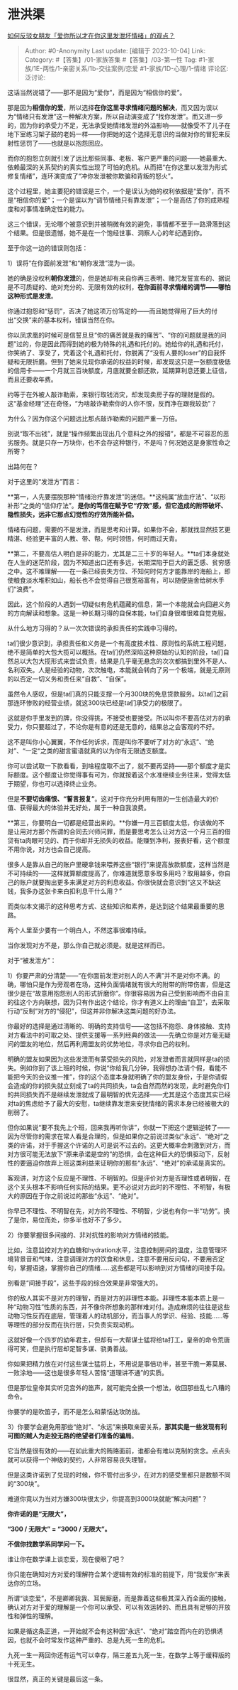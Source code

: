 # 泄洪渠
[如何反驳女朋友「爱你所以才在你这里发泄坏情绪」的观点？](https://www.zhihu.com/question/613990993/answer/3234777088)

> Author: #0-Anonymity
> Last update: [编辑于 2023-10-04]
> Link:
> Category: #【答集】/01-家族答集 #【答集】/03-第一性 
> Tag: #1-家族/1E-两性/1-亲密关系/1b-交往案例/恋爱 #1-家族/1D-心理/1-情绪 
> 评论区:
> 泛讨论:

这话当然说错了——那不是因为“爱你”，而是因为“相信你的爱”。

那是因为**相信你的爱**，所以选择**在你这里寻求情绪问题的解决**，而又因为误以为“情绪只有发泄”这一种解决方案，所以自动演变成了“找你发泄”。而又进一步的，因为你的承受力不足，无法承受她情绪发泄的外溢影响——就像受不了儿子在地下室练习架子鼓的老妈一样——你把她的这个选择无意识的当做对你的冒犯来反射性惩罚了——也就是以抱怨回应。

而你的抱怨立刻就引发了远比那些同事、老板、客户更严重的问题——她最重大、依赖最深的关系契约的真实性出现了可怕的危机。从而把“在你这里以发泄为形式修复情绪”，连环演变成了“冲你发泄被你欺骗和背叛的怒火”。

这个过程里，她主要犯的错误是三个，一个是误认为她的权利依据是“爱你”，而不是“相信你的爱”；一个是误以为“调节情绪只有靠发泄”；一个是高估了你的成熟程度和对事情准确定性的能力。

这三个错误，无论哪个被意识到并被稍微有效的避免，事情都不至于一路滑落到这个结果。但是很遗憾，她不是在一个饱经世事、洞察人心的年纪遇到你。

至于你这一边的错误则包括：

1）误将“在你面前发泄”和“朝你发泄”混为一谈。

她的确是没权利**朝你发泄**的，但是她却有来自你再三表明、赌咒发誓宣布的、据说是不可质疑的、绝对充分的、无限有效的权利，**在你面前寻求情绪的调节——哪怕这种形式是发泄**。

你通过抱怨和“惩罚”，否决了她这项万份笃定的——而且她觉得用了巨大的付出“交换”来的基本权利，错误当然在你。

你以凤求凰的时候可是信誓旦旦“你的痛苦就是我的痛苦”、“你的问题就是我的问题”过的，你是因此而得到她的极为特殊的礼遇和托付的。她给你的礼遇和托付，你笑纳了、享受了，凭着这个礼遇和托付，你脱离了“没有人要的loser”的自我怀疑和无限折磨。但到了她来兑现你承诺的权益的时候，却发现这只是一张额度极低的信用卡——一个月就三百块额度，月底就要全额还款，延期算利息还要上征信，而且还要收年费。

约等于在外被人敲诈勒索，来银行取钱消灾，却发现卖房子存的理财是假的。这“基金经理”还在奇怪，“为啥敲诈勒索你的人你不恨，反而净在跟我较劲”？

为什么？因为你这个问题远比那点敲诈勒索的问题严重一万倍。

别说“取不出钱”，就是“操作频繁出现出几个意料之外的报错”，都是不可容忍的恶劣服务。就是只存一万块你，也不会存这种银行，不是吗？何况她这是身家性命之所寄？

出路何在？

对于这里的“发泄方”而言：

**第一，人先要摆脱那种“情绪治疗靠发泄”的迷信。**这纯属“放血疗法”、“以形补形”之类的“信仰疗法”。**是你的笃信在赋予它“疗效”感，但它造成的附带破坏、隐性损失，远非它那点幻觉性的疗效所能补偿。**

情绪有问题，需要的不是发泄，而是思考和计算。如果你不会，那就找显然技艺更精湛、经验更丰富的人教、带、帮。何时领悟，何时雨过天青。

**第二，不要高估人明白是非的能力，尤其是二三十岁的年轻人。**ta们本身就处在人生的迷茫阶段，因为不知道出口还有多远，长期深陷于巨大的匮乏感、贫穷感之中。这不难理解——在一条已经丧失方位、不知何时何方才能靠岸的海船上，即使粮食淡水堆积如山，船长也不会觉得自己很宽裕富有，可以随便施舍给树水手们“浪费”。

因此，这个阶段的人遇到一切疑似有危机蕴藏的信息，第一个本能就会向回避义务的方向解读和想象。这是一种长期习得的自保本能，ta们自身很难很难自觉克服。

从什么地方习得的？从一次次错误的承担责任的实践中习得的。

ta们很少意识到，承担责任和义务是一个有高度技术性、原则性的系统工程问题，绝不是简单的大包大揽可以概括。在ta们仍然深陷这种原始的认知的阶段，ta们自然总以大包大揽形式来尝试负责，结果是几乎毫无悬念的次次都搞到里外不是人、名利双失。人是经验的动物，次次触电，本能就会转向了另一个极端，就是无原则的以否定一切义务和责任来“自救”、“自保”。

虽然令人感叹，但是ta们真的只能支撑一个月300块的免息贷款服务。以ta们之前那连环惨败的经营业绩，就这300块已经是ta们承受力的极限了。

这就是你手里发到的牌，你没得挑，不接受也要接受。所以叫你不要高估对方的承受力，你只要超过了，不论你是有意的还是无意的，结果总之会客观的不好。

这不是叫你小心翼翼，不作任何诉求，而是叫你不要听了对方的“永远”、“绝对”、“一定“之类的甜言蜜语就真的以为你有无限透支额度。

你可以尝试取一下款看看，到啥程度取不出了，就不要再坚持——那个额度才是实际额度。这个额度让你觉得事有可为，你就按着这个水准继续业务往来，觉得太低于期望，你也可以选择终止业务。

但是**不要切齿痛恨、“誓言报复”**。这对于你充分利用有限的一生创造最大的价值、获得最大的体验并无好处，属于一种自我浪费。

**第三，你要明白一切都是经营出来的。**你嫌一月三百额度太低，你该做的不是让用对方那个所谓的合同去兴师问罪，而是要思考怎么让对方这一个月三百的借贷有ta肉眼可见的、而于你却并无损失的收益。能赚到净利，报表好看，这个额度不用你说，对方也会自己提高。

很多人是靠从自己的账户里硬拿钱来喂养这些“银行”来提高放款额度，这样当然是不可持续的——这样就算额度提高了，你难道就愿意多取多用吗？取用越多，你自己的账户就要掏出更多来满足对方的利息收益。你很快就会意识到“这又不缺这钱，我多办这张卡来白扣利息干什么用？”

而类似本文揭示的这种思考方式、这些知识和素养，是达到这个结果最重要的思路。

两个人里至少要有一个明白人，不然这事很难持续。

当你发现对方不是，那么你自己就必须是。就是这样而已。

对于“被发泄方”：

1）你要严肃的分清楚——“在你面前发泄对别人的人不满”并不是对你不满。的确，哪怕只是作为旁观者在场，这种负面情绪就有很大的附带的附带伤害，但是这很少是在“故意用抱怨别人的形式折磨你”。你很容易因为自己受到影响而不由自主的往这个方向联想，因为只有作出这个结论，你才有道义上的理由“自卫”，去采取行动“反制”对方的“侵犯”，但这并非你解决这类问题的好办法。

你最好的选择是通过清晰的、明确的支持信号——这包括不抱怨、身体接触、支持对方看法中的可取之处、提供支援等一系列经典的做法——先确立你是对方毫无疑问的盟友的地位，然后再利用盟友的优势地位，寻求你自己的权利。

明确的盟友如果因为这些发泄而有蒙受损失的风险，对发泄者而言就同样是ta的损失。例如你到了该上班的时候，你说“你给我几分钟，我得想办法请个假，看能不能把今天的会议推一推”，你的这个态度本身就明确了你的盟友身份，于是你请假会造成的你的损失就立刻成了ta的共同损失，ta会自然而然的发现，此时避免你们的共同损失而不是继续发泄就成了最明智的优先选择——尤其是这个态度其实已经对ta的焦虑给予了最大的安慰，ta继续靠发泄来安抚情绪的需求本身已经被极大的削弱了。

但你如果说“要不我先上个班，回来我再听你讲”，你就一下把这个逻辑逆转了——因为尽管你的需求在常人看是合理的，但是如果你之前说过类似“永远”、“绝对”之类的许诺，对于手握这个许诺的人可是说不过去的。这更大概率会刺激到对方，而对方很可能无法放下“原来承诺是空的”的恐惧，会在这种巨大的恐惧驱动下，反射性的要逼迫你放弃上班这类利益来证明你的那些“永远”、“绝对”的承诺是真实的。

客观讲，对方这个反应是不理性、不明智的。但是评价对方是否理性或者明智，在这个关头根本不影响任何实际的结果。更不必说对方此时的不理性、不明智，有极大的原因在于你之前说过的那些“永远”、“绝对”。

你早已不理性、不明智在先，对方的不理性、不明智，少说也有你一半“功劳”。换了是你，易位而处，你多半也好不了多少。

2）你要掌握很多间接的、非对抗性的影响对方情绪的技能。

比如，注意监控对方的血糖和hydration水平，注意控制房间的温度，注意管理环境背景音和气味，注意调理对方的饮食和休息，注意不要用反问句，不要用否定句，掌握语速，掌握你自己的情绪……这些都是可以影响到对方情绪的间接手段。

别看是“间接手段”，这些手段的综合效果是非常强大的。

你的敌人其实不是对方的理智，而是对方的非理性本能。非理性本能本质上是一种“动物习性”性质的东西，并不像你所想象的那样难对付。造成麻烦的往往是这些动物习性反而在底层，管理着人的动机部分，而当事人的学识、经验、技能……等等理性的部分反而在执行层，只负责实现动机。

这就好像一个四岁的幼年君主，但却有一大帮谋士猛将给ta打工，皇帝的命令荒唐得可笑，但是执行层却足智多谋、骁勇善战。

你如果把精力放在对付这些谋士猛将上，不用说是事倍功半，甚至干脆一筹莫展、一败涂地——这也是很多年轻人苦恼“道理讲不通”的实质。

但是那位皇帝其实听见宫外的笛声，就可能完全换一个想法，收回那些乱七八糟的命令。

你要学的是吹笛子，而不是怎么和蒙恬达攻防战。

3）你要学会避免用那些“绝对”、“永远”来换取亲密关系，**那其实是一些发现有利可图的贼人为走投无路的绝望者们准备的骗局**。

它当然是很有效的——在如此重大的贿赂面前，谁都会有难以克制的贪念。点点头就可以获得一个神级的契约，人非常容易丧失理智。

但是这类许诺到了兑现的时候，你不管付出多少，在对方的感受里都只是数额不同的“300块”。

难道你竟以为当对方嫌300块很太少，你提高到3000块就能“解决问题”？

**你许诺的是“无限大”，**

**“300 / 无限大” = “3000 / 无限大”。**

**不信你找数学系同学问一下。**

谁让你在数学课上谈恋爱，现在傻眼了吧？

你只能在确知对方对爱的理解符合某个逻辑有效的标准的前提下，用“我爱你”来表达你的立场。

所谓“谈恋爱”，不是卿卿我我、耳鬓厮磨，而是靠着这些极其深入而全面的接触，确认对方对于爱的理解是一个你可以承受、可以有效运转的、而且具有足够的开放性和弹性的理解。

如果是循这条正道，一开始就不会有这种因“永远”、“绝对”踏空而内在的恐惧诱因，也就不会时常发作这种严重的、总是九死一生的危机。

九死一生一两回你还有运气可以幸存，隔三差五九死一生，在数学上等于缓释版的十死无生。

很显然，真正的关键是最后这一条。